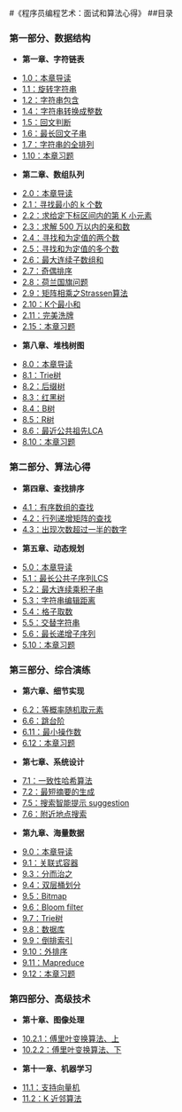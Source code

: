 #《程序员编程艺术：面试和算法心得》
##目录

### 第一部分、数据结构
* **第一章、字符链表**
 - [1.0：本章导读](01.00.md)
 - [1.1：旋转字符串](01.01.md)
 - [1.2：字符串包含](01.02.md)
 - [1.4：字符串转换成整数](01.04.md)
 - [1.5：回文判断](01.05.md)
 - [1.6：最长回文子串](01.06.md)
 - [1.7：字符串的全排列](01.07.md)
 - [1.10：本章习题](01.10.md)
* **第二章、数组队列**
 - [2.0：本章导读](02.00.md)
 - [2.1：寻找最小的 k 个数](02.01.md) 
 - [2.2：求给定下标区间内的第 K 小元素](02.02.md)
 - [2.3：求解 500 万以内的亲和数](02.03.md)
 - [2.4：寻找和为定值的两个数](02.04.md)
 - [2.5：寻找和为定值的多个数](02.05.md)
 - [2.6：最大连续子数组和](02.06.md)
 - [2.7：奇偶排序](02.07.md)
 - [2.8：荷兰国旗问题](02.08.md)
 - [2.9：矩阵相乘之Strassen算法](02.09.md)
 - [2.10：K个最小和](02.10.md)
 - [2.11：完美洗牌](02.11.md)
 - [2.15：本章习题](02.15.md)
* **第八章、堆栈树图**
 - [8.0：本章导读](08.00.md)
 - [8.1：Trie树](08.01.md)
 - [8.2：后缀树](08.02.md)
 - [8.3：红黑树](08.03.md)
 - [8.4：B树](08.04.md)
 - [8.5：R树](08.05.md)
 - [8.6：最近公共祖先LCA](08.06.md)
 - [8.10：本章习题](08.10.md)
 
### 第二部分、算法心得
* **第四章、查找排序**
 - [4.1：有序数组的查找](04.01.md)
 - [4.2：行列递增矩阵的查找](04.02.md)
 - [4.3：出现次数超过一半的数字](04.03.md)
* **第五章、动态规划**
 - [5.0：本章导读](05.00.md)
 - [5.1：最长公共子序列LCS](05.01.md)
 - [5.2：最大连续乘积子串](05.02.md)
 - [5.3：字符串编辑距离](05.03.md)
 - [5.4：格子取数](05.04.md)
 - [5.5：交替字符串](05.05.md)
 - [5.6：最长递增子序列](05.06.md)
 - [5.10：本章习题](05.10.md)
 
### 第三部分、综合演练
* **第六章、细节实现**
 - [6.2：等概率随机取元素](06.02.md)
 - [6.6：跳台阶](06.06.md)
 - [6.11：最小操作数](06.11.md)
 - [6.12：本章习题](06.12.md)
* **第七章、系统设计**
 - [7.1：一致性哈希算法](07.01.md)
 - [7.2：最短摘要的生成](07.02.md)
 - [7.5：搜索智能提示 suggestion](07.05.md)
 - [7.6：附近地点搜索](07.06.md)
* **第九章、海量数据**
 - [9.0：本章导读](09.00.md)
 - [9.1：关联式容器](09.01.md)
 - [9.3：分而治之](09.03.md)
 - [9.4：双层桶划分](09.04.md)
 - [9.5：Bitmap](09.05.md)
 - [9.6：Bloom filter](09.06.md)
 - [9.7：Trie树](09.07.md)
 - [9.8：数据库](09.08.md)
 - [9.9：倒排索引](09.09.md)
 - [9.10：外排序](09.10.md)
 - [9.11：Mapreduce](09.11.md)
 - [9.12：本章习题](09.12.md)

### 第四部分、高级技术
* **第十章、图像处理**
 - [10.2.1：傅里叶变换算法、上](10.02.01.md)
 - [10.2.2：傅里叶变换算法、下](10.02.02.md)
* **第十一章、机器学习**
 - [11.1：支持向量机](11.01.svm.md)
 - [11.2：K 近邻算法](11.02.md)
